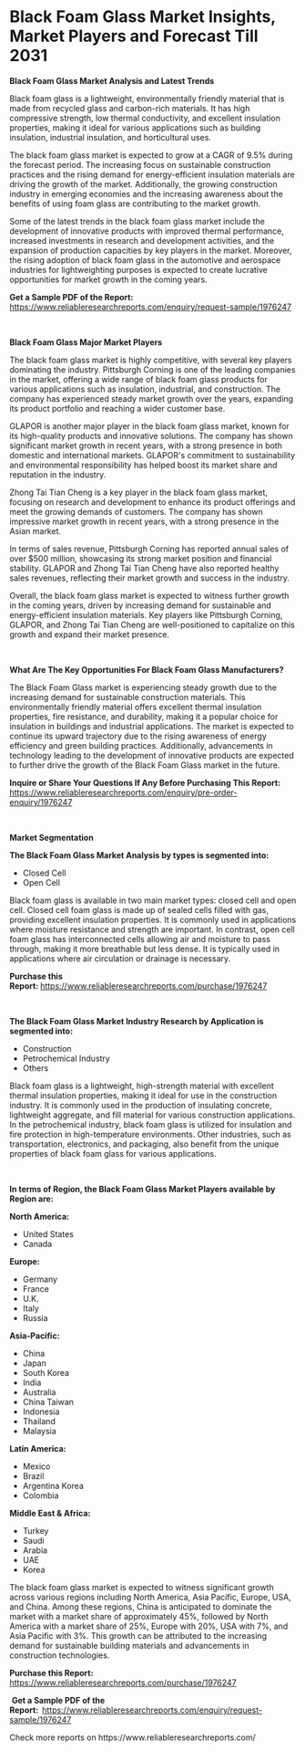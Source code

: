 <p><h1>Black Foam Glass Market Insights, Market Players and Forecast Till 2031</h1></p><p><strong>Black Foam Glass Market Analysis and Latest Trends</strong></p>
<p><p>Black foam glass is a lightweight, environmentally friendly material that is made from recycled glass and carbon-rich materials. It has high compressive strength, low thermal conductivity, and excellent insulation properties, making it ideal for various applications such as building insulation, industrial insulation, and horticultural uses.</p><p>The black foam glass market is expected to grow at a CAGR of 9.5% during the forecast period. The increasing focus on sustainable construction practices and the rising demand for energy-efficient insulation materials are driving the growth of the market. Additionally, the growing construction industry in emerging economies and the increasing awareness about the benefits of using foam glass are contributing to the market growth.</p><p>Some of the latest trends in the black foam glass market include the development of innovative products with improved thermal performance, increased investments in research and development activities, and the expansion of production capacities by key players in the market. Moreover, the rising adoption of black foam glass in the automotive and aerospace industries for lightweighting purposes is expected to create lucrative opportunities for market growth in the coming years.</p></p>
<p><strong>Get a Sample PDF of the Report:&nbsp;</strong> <a href="https://www.reliableresearchreports.com/enquiry/request-sample/1976247">https://www.reliableresearchreports.com/enquiry/request-sample/1976247</a></p>
<p>&nbsp;</p>
<p><strong>Black Foam Glass Major Market Players</strong></p>
<p><p>The black foam glass market is highly competitive, with several key players dominating the industry. Pittsburgh Corning is one of the leading companies in the market, offering a wide range of black foam glass products for various applications such as insulation, industrial, and construction. The company has experienced steady market growth over the years, expanding its product portfolio and reaching a wider customer base.</p><p>GLAPOR is another major player in the black foam glass market, known for its high-quality products and innovative solutions. The company has shown significant market growth in recent years, with a strong presence in both domestic and international markets. GLAPOR's commitment to sustainability and environmental responsibility has helped boost its market share and reputation in the industry.</p><p>Zhong Tai Tian Cheng is a key player in the black foam glass market, focusing on research and development to enhance its product offerings and meet the growing demands of customers. The company has shown impressive market growth in recent years, with a strong presence in the Asian market.</p><p>In terms of sales revenue, Pittsburgh Corning has reported annual sales of over $500 million, showcasing its strong market position and financial stability. GLAPOR and Zhong Tai Tian Cheng have also reported healthy sales revenues, reflecting their market growth and success in the industry.</p><p>Overall, the black foam glass market is expected to witness further growth in the coming years, driven by increasing demand for sustainable and energy-efficient insulation materials. Key players like Pittsburgh Corning, GLAPOR, and Zhong Tai Tian Cheng are well-positioned to capitalize on this growth and expand their market presence.</p></p>
<p>&nbsp;</p>
<p><strong>What Are The Key Opportunities For Black Foam Glass Manufacturers?</strong></p>
<p><p>The Black Foam Glass market is experiencing steady growth due to the increasing demand for sustainable construction materials. This environmentally friendly material offers excellent thermal insulation properties, fire resistance, and durability, making it a popular choice for insulation in buildings and industrial applications. The market is expected to continue its upward trajectory due to the rising awareness of energy efficiency and green building practices. Additionally, advancements in technology leading to the development of innovative products are expected to further drive the growth of the Black Foam Glass market in the future.</p></p>
<p><strong>Inquire or Share Your Questions If Any Before Purchasing This Report:</strong> <a href="https://www.reliableresearchreports.com/enquiry/pre-order-enquiry/1976247">https://www.reliableresearchreports.com/enquiry/pre-order-enquiry/1976247</a></p>
<p>&nbsp;</p>
<p><strong>Market Segmentation</strong></p>
<p><strong>The Black Foam Glass Market Analysis by types is segmented into:</strong></p>
<p><ul><li>Closed Cell</li><li>Open Cell</li></ul></p>
<p><p>Black foam glass is available in two main market types: closed cell and open cell. Closed cell foam glass is made up of sealed cells filled with gas, providing excellent insulation properties. It is commonly used in applications where moisture resistance and strength are important. In contrast, open cell foam glass has interconnected cells allowing air and moisture to pass through, making it more breathable but less dense. It is typically used in applications where air circulation or drainage is necessary.</p></p>
<p><strong>Purchase this Report:&nbsp;</strong><a href="https://www.reliableresearchreports.com/purchase/1976247">https://www.reliableresearchreports.com/purchase/1976247</a></p>
<p>&nbsp;</p>
<p><strong>The Black Foam Glass Market Industry Research by Application is segmented into:</strong></p>
<p><ul><li>Construction</li><li>Petrochemical Industry</li><li>Others</li></ul></p>
<p><p>Black foam glass is a lightweight, high-strength material with excellent thermal insulation properties, making it ideal for use in the construction industry. It is commonly used in the production of insulating concrete, lightweight aggregate, and fill material for various construction applications. In the petrochemical industry, black foam glass is utilized for insulation and fire protection in high-temperature environments. Other industries, such as transportation, electronics, and packaging, also benefit from the unique properties of black foam glass for various applications.</p></p>
<p>&nbsp;</p>
<p><strong>In terms of Region, the Black Foam Glass Market Players available by Region are:</strong></p>
<p>
    <p> <strong> North America: </strong>
        <ul>
            <li>United States</li>
            <li>Canada</li>
        </ul>
        </p> 
    <p> <strong> Europe: </strong>
        <ul>
            <li>Germany</li>
            <li>France</li>
            <li>U.K.</li>
            <li>Italy</li>
            <li>Russia</li>
        </ul>
        </p> 
    <p> <strong> Asia-Pacific: </strong>
        <ul>
            <li>China</li>
            <li>Japan</li>
            <li>South Korea</li>
            <li>India</li>
            <li>Australia</li>
            <li>China Taiwan</li>
            <li>Indonesia</li>
            <li>Thailand</li>
            <li>Malaysia</li>
        </ul>
        </p> 
    <p> <strong> Latin America: </strong>
        <ul>
            <li>Mexico</li>
            <li>Brazil</li>
            <li>Argentina Korea</li>
            <li>Colombia</li>
        </ul>
        </p> 
    <p> <strong> Middle East & Africa: </strong>
        <ul>
            <li>Turkey</li>
            <li>Saudi</li>
            <li>Arabia</li>
            <li>UAE</li>
            <li>Korea</li>
        </ul>
    </p>
    </p>
<p><p>The black foam glass market is expected to witness significant growth across various regions including North America, Asia Pacific, Europe, USA, and China. Among these regions, China is anticipated to dominate the market with a market share of approximately 45%, followed by North America with a market share of 25%, Europe with 20%, USA with 7%, and Asia Pacific with 3%. This growth can be attributed to the increasing demand for sustainable building materials and advancements in construction technologies.</p></p>
<p><strong>Purchase this Report: </strong><a href="https://www.reliableresearchreports.com/purchase/1976247">https://www.reliableresearchreports.com/purchase/1976247</a></p>
<p>&nbsp;<strong>Get a Sample PDF of the Report:&nbsp;&nbsp;</strong><a href="https://www.reliableresearchreports.com/enquiry/request-sample/1976247">https://www.reliableresearchreports.com/enquiry/request-sample/1976247</a></p>
<p><strong></strong></p>
<p>Check more reports on https://www.reliableresearchreports.com/</p>